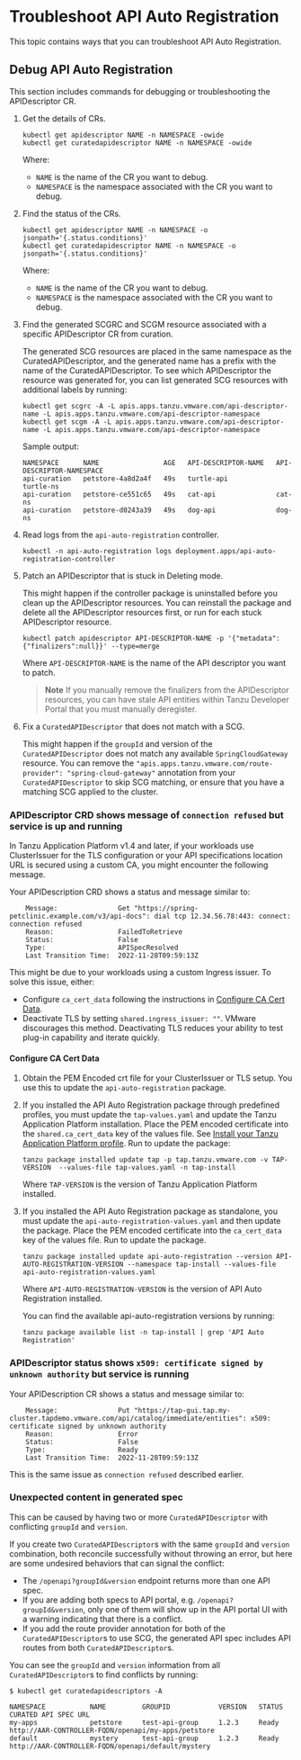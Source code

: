 # Troubleshoot API Auto Registration

This topic contains ways that you can troubleshoot API Auto Registration.

## <a id='debug'></a> Debug API Auto Registration

This section includes commands for debugging or troubleshooting the APIDescriptor CR.

1. Get the details of CRs.

    ```console
    kubectl get apidescriptor NAME -n NAMESPACE -owide
    kubectl get curatedapidescriptor NAME -n NAMESPACE -owide
    ```

    Where:

    - `NAME` is the name of the CR you want to debug.
    - `NAMESPACE` is the namespace associated with the CR you want to debug.

1. Find the status of the CRs.

    ```console
    kubectl get apidescriptor NAME -n NAMESPACE -o jsonpath='{.status.conditions}'
    kubectl get curatedapidescriptor NAME -n NAMESPACE -o jsonpath='{.status.conditions}'
    ```

    Where:

    - `NAME` is the name of the CR you want to debug.
    - `NAMESPACE` is the namespace associated with the CR you want to debug.

1. Find the generated SCGRC and SCGM resource associated with a specific APIDescriptor CR from curation.

    The generated SCG resources are placed in the same namespace as the CuratedAPIDescriptor,
    and the generated name has a prefix with the name of the CuratedAPIDescriptor.
    To see which APIDescriptor the resource was generated for,
    you can list generated SCG resources with additional labels by running:

    ```console
    kubectl get scgrc -A -L apis.apps.tanzu.vmware.com/api-descriptor-name -L apis.apps.tanzu.vmware.com/api-descriptor-namespace
    kubectl get scgm -A -L apis.apps.tanzu.vmware.com/api-descriptor-name -L apis.apps.tanzu.vmware.com/api-descriptor-namespace
    ```

    Sample output:

    ```console
    NAMESPACE      NAME                AGE   API-DESCRIPTOR-NAME   API-DESCRIPTOR-NAMESPACE
    api-curation   petstore-4a8d2a4f   49s   turtle-api            turtle-ns
    api-curation   petstore-ce551c65   49s   cat-api               cat-ns
    api-curation   petstore-d0243a39   49s   dog-api               dog-ns
    ```

1. Read logs from the `api-auto-registration` controller.

    ```console
    kubectl -n api-auto-registration logs deployment.apps/api-auto-registration-controller
    ```

1. Patch an APIDescriptor that is stuck in Deleting mode.

   This might happen if the controller package is uninstalled before you clean up the APIDescriptor resources.
   You can reinstall the package and delete all the APIDescriptor resources first,
   or run for each stuck APIDescriptor resource.

    ```console
    kubectl patch apidescriptor API-DESCRIPTOR-NAME -p '{"metadata":{"finalizers":null}}' --type=merge
    ```

    Where `API-DESCRIPTOR-NAME` is the name of the API descriptor you want to patch.

    > **Note** If you manually remove the finalizers from the APIDescriptor resources, you can have
    > stale API entities within Tanzu Developer Portal that you must manually deregister.

1. Fix a `CuratedAPIDescriptor` that does not match with a SCG.

    This might happen if the `groupId` and version of the `CuratedAPIDescriptor` does not match any available `SpringCloudGateway` resource.
    You can remove the `"apis.apps.tanzu.vmware.com/route-provider": "spring-cloud-gateway"` annotation from your `CuratedAPIDescriptor` to skip SCG matching, or ensure that you have a matching SCG applied to the cluster.

### <a id='api-connection-refused'></a> APIDescriptor CRD shows message of `connection refused` but service is up and running

In Tanzu Application Platform v1.4 and later, if your workloads use ClusterIssuer for the TLS configuration
 or your API specifications location URL is secured using a custom CA,
you might encounter the following message.

Your APIDescription CRD shows a status and message similar to:

```console
    Message:               Get "https://spring-petclinic.example.com/v3/api-docs": dial tcp 12.34.56.78:443: connect: connection refused
    Reason:                FailedToRetrieve
    Status:                False
    Type:                  APISpecResolved
    Last Transition Time:  2022-11-28T09:59:13Z
```

This might be due to your workloads using a custom Ingress issuer. To solve this issue, either:

- Configure `ca_cert_data` following the instructions in [Configure CA Cert Data](#set-ca-crt).
- Deactivate TLS by setting `shared.ingress_issuer: ""`. VMware discourages this method. Deactivating TLS reduces your ability to test plug-in capability and iterate quickly.

#### <a id="set-ca-crt"></a> Configure CA Cert Data

1. Obtain the PEM Encoded crt file for your ClusterIssuer or TLS setup.
   You use this to update the `api-auto-registration` package.

2. If you installed the API Auto Registration package through predefined profiles,
   you must update the `tap-values.yaml` and update the Tanzu Application Platform installation.
   Place the PEM encoded certificate into the `shared.ca_cert_data` key of the values file.
   See [Install your Tanzu Application Platform profile](../install-online/profile.hbs.md#install-profile).
   Run to update the package:

   ```console
   tanzu package installed update tap -p tap.tanzu.vmware.com -v TAP-VERSION  --values-file tap-values.yaml -n tap-install
   ```

    Where `TAP-VERSION` is the version of Tanzu Application Platform installed.

3. If you installed the API Auto Registration package as standalone,
   you must update the `api-auto-registration-values.yaml` and then update the package.
   Place the PEM encoded certificate into the `ca_cert_data` key of the values file.
   Run to update the package.

   ```console
   tanzu package installed update api-auto-registration --version API-AUTO-REGISTRATION-VERSION --namespace tap-install --values-file api-auto-registration-values.yaml
   ```

    Where `API-AUTO-REGISTRATION-VERSION` is the version of API Auto Registration installed.

   You can find the available api-auto-registration versions by running:

   ```console
   tanzu package available list -n tap-install | grep 'API Auto Registration'
   ```

### <a id='cert-signed-unknown'></a> APIDescriptor status shows `x509: certificate signed by unknown authority` but service is running

Your APIDescription CR shows a status and message similar to:

```console
    Message:               Put "https://tap-gui.tap.my-cluster.tapdemo.vmware.com/api/catalog/immediate/entities": x509: certificate signed by unknown authority
    Reason:                Error
    Status:                False
    Type:                  Ready
    Last Transition Time:  2022-11-28T09:59:13Z
```

This is the same issue as `connection refused` described earlier.

### <a id='conflict-groupid-version'></a> Unexpected content in generated spec

This can be caused by having two or more `CuratedAPIDescriptor` with conflicting `groupId` and `version`.

If you create two `CuratedAPIDescriptor`s with the same `groupId` and `version` combination,
both reconcile successfully without throwing an error,
but here are some undesired behaviors that can signal the conflict:

- The `/openapi?groupId&version` endpoint returns more than one API spec.
- If you are adding both specs to API portal, e.g. `/openapi?groupId&version`,
only one of them will show up in the API portal UI with a warning indicating that there is a conflict.
- If you add the route provider annotation for both of the `CuratedAPIDescriptor`s to use SCG,
the generated API spec includes API routes from both `CuratedAPIDescriptor`s.

You can see the `groupId` and `version` information from all `CuratedAPIDescriptor`s to find conflicts by running:

  ```console
  $ kubectl get curatedapidescriptors -A

  NAMESPACE           NAME         GROUPID            VERSION   STATUS   CURATED API SPEC URL
  my-apps             petstore     test-api-group     1.2.3     Ready    http://AAR-CONTROLLER-FQDN/openapi/my-apps/petstore
  default             mystery      test-api-group     1.2.3     Ready    http://AAR-CONTROLLER-FQDN/openapi/default/mystery
  ```

